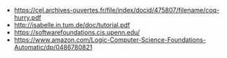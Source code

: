 * https://cel.archives-ouvertes.fr/file/index/docid/475807/filename/coq-hurry.pdf
* http://isabelle.in.tum.de/doc/tutorial.pdf
* https://softwarefoundations.cis.upenn.edu/
* https://www.amazon.com/Logic-Computer-Science-Foundations-Automatic/dp/0486780821
